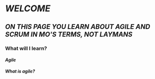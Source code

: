 
# *WELCOME*
## *ON THIS PAGE YOU LEARN ABOUT AGILE AND SCRUM **IN MO'S TERMS**, NOT LAYMANS*

### What will I learn?
#### *Agile*
##### What is agile?